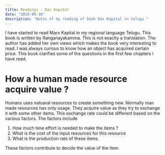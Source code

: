 ```yaml
---
title: Readings - Das Kapital
date: "2019-09-10"
description: "Notes of my reading of book Das Kapital in telugu "
---
```


I have started to read Marx Kapital in my regional language Telugu. This book is written by Ranganayakamma. This is not exactly a translation. The author has added her own views which makes the book very interesting to read. 
I was always curious to know how an object has acquired certain price. This book clarifies some of the questions in the first few chapters I have read.

# How a human made resource acquire value ?

Humans uses natuaral resources to create something new. Normally man made resources has only usage. They acquire value as they try to exchange it with some other items. This exchange rate could be different based on the various factors.
The factors include
1. How much time effort is needed to make the items ?
2. What is the cost of the input resources for this resource
3. What is the production rate of these items.

These factors contribute to decide the value of the item. 